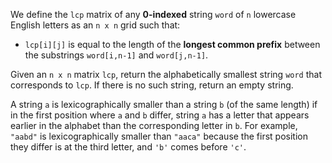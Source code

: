 We define the `lcp` matrix of any **0-indexed** string `word` of `n` lowercase English letters as an `n x n` grid such that:

- `lcp[i][j]` is equal to the length of the **longest common prefix** between the substrings `word[i,n-1]` and `word[j,n-1]`.

Given an `n x n` matrix `lcp`, return the alphabetically smallest string `word` that corresponds to `lcp`. If there is no such string, return an empty string.

A string `a` is lexicographically smaller than a string `b` (of the same length) if in the first position where `a` and `b` differ, string `a` has a letter that appears earlier in the alphabet than the corresponding letter in `b`. For example, `"aabd"` is lexicographically smaller than `"aaca"` because the first position they differ is at the third letter, and `'b'` comes before `'c'`.